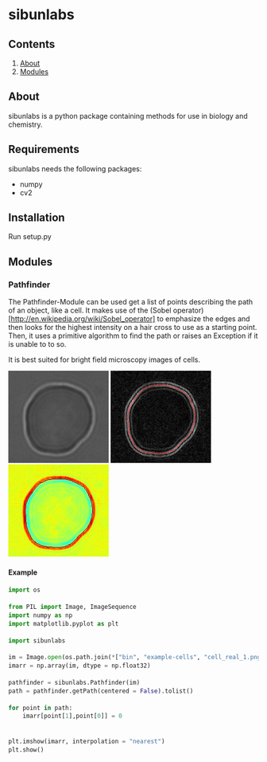 # sibunlabs

## Contents
1. [About](#about)
2. [Modules](#modules)

## About
sibunlabs is a python package containing methods for use in biology and chemistry.

## Requirements
sibunlabs needs the following packages:
* numpy
* cv2

## Installation
Run setup.py

## Modules
### Pathfinder
The Pathfinder-Module can be used get a list of points describing the path of an object, like a cell. It makes use of the (Sobel operator)[http://en.wikipedia.org/wiki/Sobel_operator] to emphasize the edges and then looks for the highest intensity on a hair cross to use as a starting point. Then, it uses a primitive algorithm to find the path or raises an Exception if it is unable to to so.

It is best suited for bright field microscopy images of cells.

![Red Blood Cell](https://github.com/sibunlabs/sibunlabs/blob/master/bin/example-cells/cell_real_1.png)
![Red Blood Cell: Sobel image with found Path](https://github.com/sibunlabs/sibunlabs/blob/master/bin/example-cells/cell_real_1_found_path.png)
![Red Blood Cell: Path overlay](https://github.com/sibunlabs/sibunlabs/blob/master/bin/example-cells/cell_real_1_found_path_overlay.png)

#### Example
```python
import os

from PIL import Image, ImageSequence
import numpy as np
import matplotlib.pyplot as plt

import sibunlabs

im = Image.open(os.path.join(*["bin", "example-cells", "cell_real_1.png"])).convert("I")
imarr = np.array(im, dtype = np.float32)

pathfinder = sibunlabs.Pathfinder(im)
path = pathfinder.getPath(centered = False).tolist()

for point in path:
    imarr[point[1],point[0]] = 0


plt.imshow(imarr, interpolation = "nearest")
plt.show()
```
